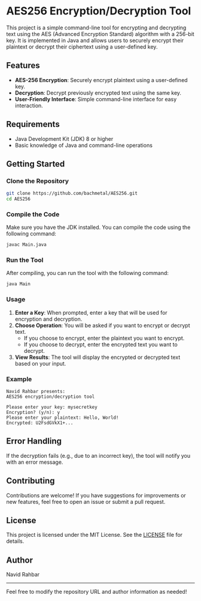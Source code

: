 # AES256 Encryption/Decryption Tool

This project is a simple command-line tool for encrypting and decrypting text using the AES (Advanced Encryption Standard) algorithm with a 256-bit key. It is implemented in Java and allows users to securely encrypt their plaintext or decrypt their ciphertext using a user-defined key.

## Features

- **AES-256 Encryption**: Securely encrypt plaintext using a user-defined key.
- **Decryption**: Decrypt previously encrypted text using the same key.
- **User-Friendly Interface**: Simple command-line interface for easy interaction.

## Requirements

- Java Development Kit (JDK) 8 or higher
- Basic knowledge of Java and command-line operations

## Getting Started

### Clone the Repository

```bash
git clone https://github.com/bachmetal/AES256.git
cd AES256
```

### Compile the Code

Make sure you have the JDK installed. You can compile the code using the following command:

```bash
javac Main.java
```

### Run the Tool

After compiling, you can run the tool with the following command:

```bash
java Main
```

### Usage

1. **Enter a Key**: When prompted, enter a key that will be used for encryption and decryption.
2. **Choose Operation**: You will be asked if you want to encrypt or decrypt text.
   - If you choose to encrypt, enter the plaintext you want to encrypt.
   - If you choose to decrypt, enter the encrypted text you want to decrypt.
3. **View Results**: The tool will display the encrypted or decrypted text based on your input.

### Example

```plaintext
Navid Rahbar presents:
AES256 encryption/decryption tool

Please enter your key: mysecretkey
Encryption? (y/n): y
Please enter your plaintext: Hello, World!
Encrypted: U2FsdGVkX1+...
```

## Error Handling

If the decryption fails (e.g., due to an incorrect key), the tool will notify you with an error message.

## Contributing

Contributions are welcome! If you have suggestions for improvements or new features, feel free to open an issue or submit a pull request.

## License

This project is licensed under the MIT License. See the [LICENSE](LICENSE) file for details.

## Author

Navid Rahbar

---

Feel free to modify the repository URL and author information as needed!
